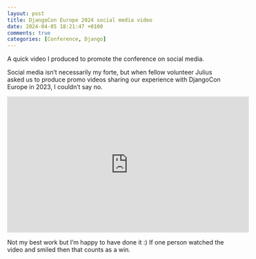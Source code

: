 ```yaml
---
layout: post
title: DjangoCon Europe 2024 social media video
date: 2024-04-05 18:21:47 +0100
comments: true
categories: [Conference, Django]
---
```


A quick video I produced to promote the conference on social media.

<!-- more -->

Social media isn’t necessarily my forte, but when fellow volunteer Julius asked us to produce promo videos sharing our experience with DjangoCon Europe in 2023, I couldn’t say no.

<iframe width="560" height="315" src="https://www.youtube-nocookie.com/embed/oxo3J7HJTbA" frameborder="0" allow="accelerometer; autoplay; encrypted-media; gyroscope; picture-in-picture" allowfullscreen></iframe>

Not my best work but I’m happy to have done it :) If one person watched the video and smiled then that counts as a win.
